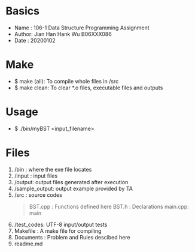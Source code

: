 # Basics 
* Name  : 106-1 Data Structure Programming Assignment
* Author: Jian Han Hank Wu B06XXX086
* Date  : 20200102
# Make
* $ make (all): To compile whole files in /src
* $ make clean: To clear *.o files, executable files and outputs
# Usage
* $ ./bin/myBST <input_filename>
# Files
1. /bin   : where the exe file locates
2. /input : input files
3. /output: output files generated after execution
4. /sample_output: output example provided by TA
5. /src   : source codes
    > BST.cpp : Functions defined here
    > BST.h   : Declarations
    > main.cpp: main
6. /test_codes: UTF-8 input/output tests
7. Makefile   : A make file for compiling
8. Documents  : Problem and Rules descibed here
9. readme.md